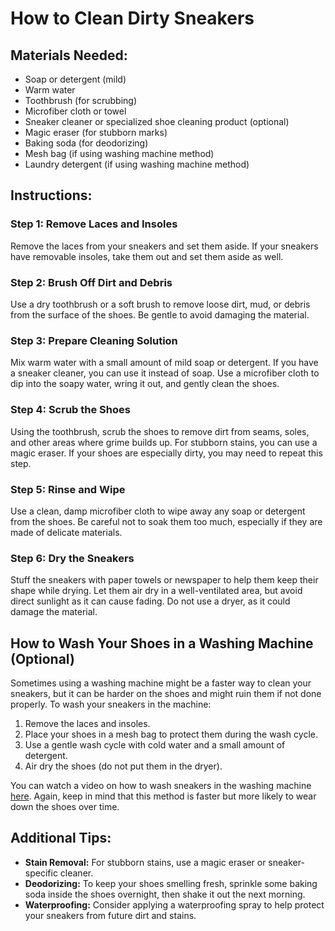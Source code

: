 # How to Clean Dirty Sneakers

## Materials Needed:
- Soap or detergent (mild)
- Warm water
- Toothbrush (for scrubbing)
- Microfiber cloth or towel
- Sneaker cleaner or specialized shoe cleaning product (optional)
- Magic eraser (for stubborn marks)
- Baking soda (for deodorizing)
- Mesh bag (if using washing machine method)
- Laundry detergent (if using washing machine method)

## Instructions:

### Step 1: Remove Laces and Insoles
Remove the laces from your sneakers and set them aside. If your sneakers have removable insoles, take them out and set them aside as well.

### Step 2: Brush Off Dirt and Debris
Use a dry toothbrush or a soft brush to remove loose dirt, mud, or debris from the surface of the shoes. Be gentle to avoid damaging the material.

### Step 3: Prepare Cleaning Solution
Mix warm water with a small amount of mild soap or detergent. If you have a sneaker cleaner, you can use it instead of soap. Use a microfiber cloth to dip into the soapy water, wring it out, and gently clean the shoes.

### Step 4: Scrub the Shoes
Using the toothbrush, scrub the shoes to remove dirt from seams, soles, and other areas where grime builds up. For stubborn stains, you can use a magic eraser. If your shoes are especially dirty, you may need to repeat this step.

### Step 5: Rinse and Wipe
Use a clean, damp microfiber cloth to wipe away any soap or detergent from the shoes. Be careful not to soak them too much, especially if they are made of delicate materials.

### Step 6: Dry the Sneakers
Stuff the sneakers with paper towels or newspaper to help them keep their shape while drying. Let them air dry in a well-ventilated area, but avoid direct sunlight as it can cause fading. Do not use a dryer, as it could damage the material.


## How to Wash Your Shoes in a Washing Machine (Optional)

Sometimes using a washing machine might be a faster way to clean your sneakers, but it can be harder on the shoes and might ruin them if not done properly. To wash your sneakers in the machine:

1. Remove the laces and insoles.
2. Place your shoes in a mesh bag to protect them during the wash cycle.
3. Use a gentle wash cycle with cold water and a small amount of detergent.
4. Air dry the shoes (do not put them in the dryer).

You can watch a video on how to wash sneakers in the washing machine [here](https://www.youtube.com/watch?v=KLp1JVifIfk). Again, keep in mind that this method is faster but more likely to wear down the shoes over time.


## Additional Tips:
- **Stain Removal:** For stubborn stains, use a magic eraser or sneaker-specific cleaner.
- **Deodorizing:** To keep your shoes smelling fresh, sprinkle some baking soda inside the shoes overnight, then shake it out the next morning.
- **Waterproofing:** Consider applying a waterproofing spray to help protect your sneakers from future dirt and stains.

